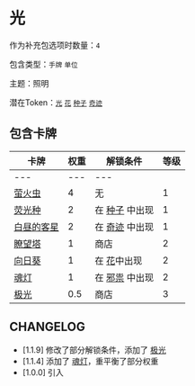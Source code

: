 # 光

作为补充包选项时数量：`4`

包含类型：`手牌` `单位`

主题：照明

潜在Token：[`光`](光.md) [`花`](花.md) [`种子`](种子.md) [`奇迹`](奇迹.md)

## 包含卡牌

卡牌 | 权重 | 解锁条件 | 等级
--- | --- | --- | ---
--- | --- | ---
[萤火虫](../卡牌/萤火虫.md) | 4 | 无 | 1
[荧光种](../卡牌/荧光种.md) | 2 | 在 [种子](种子.md) 中出现 | 1
[白昼的客星](../卡牌/白昼的客星.md) | 2 | 在 [奇迹](奇迹.md) 中出现 | 1
[瞭望塔](../卡牌/瞭望塔.md) | 1 | 商店 | 2
[向日葵](../卡牌/向日葵.md) | 1 | 在 [花](花.md)中出现 | 2
[魂灯](../卡牌/魂灯.md) | 1 | 在 [邪祟](邪祟.md) 中出现 | 2
[极光](../卡牌/极光.md) | 0.5 | 商店 | 3

## CHANGELOG

- [1.1.9] 修改了部分解锁条件，添加了 [极光](../卡牌/极光.md)
- [1.1.4] 添加了 [魂灯](../卡牌/魂灯.md)，重平衡了部分权重
- [1.0.0] 引入
